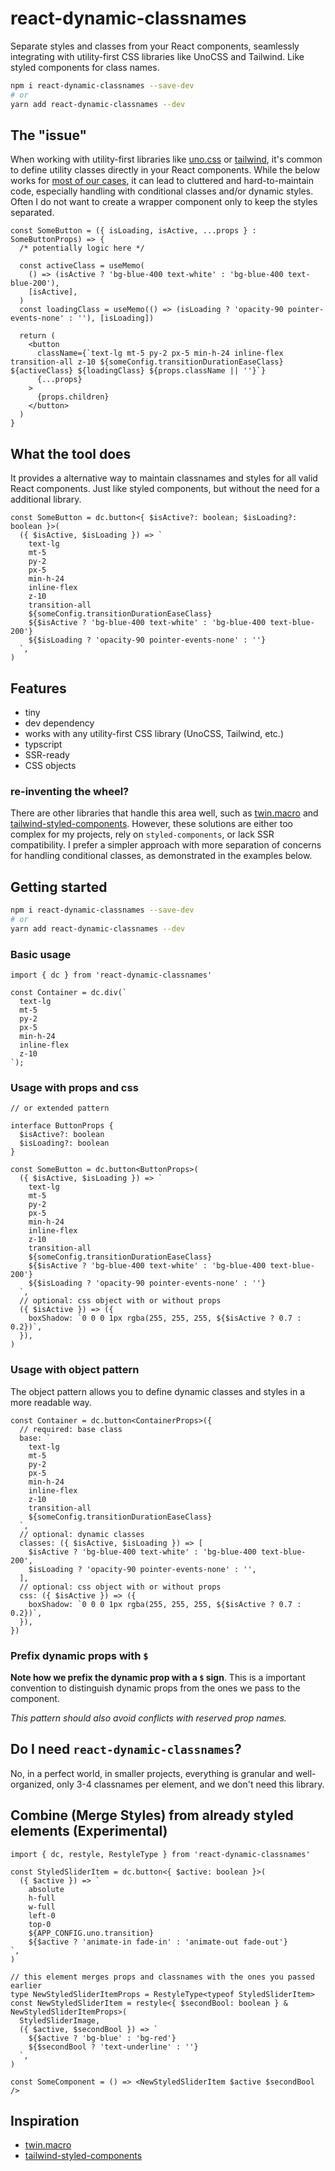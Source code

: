 # react-dynamic-classnames

Separate styles and classes from your React components, seamlessly integrating with utility-first CSS libraries like UnoCSS and Tailwind. Like styled components for class names.

```bash
npm i react-dynamic-classnames --save-dev
# or
yarn add react-dynamic-classnames --dev
```

## The "issue"

When working with utility-first libraries like [uno.css](https://unocss.dev/) or [tailwind](https://tailwindcss.com/), it's common to define utility classes directly in your React components. While the below works for [most of our cases](#do-i-need-react-dynamic-classnames), it can lead to cluttered and hard-to-maintain code, especially handling with conditional classes and/or dynamic styles. Often I do not want to create a wrapper component only to keep the styles separated.

```tsx
const SomeButton = ({ isLoading, isActive, ...props } : SomeButtonProps) => {
  /* potentially logic here */

  const activeClass = useMemo(
    () => (isActive ? 'bg-blue-400 text-white' : 'bg-blue-400 text-blue-200'),
    [isActive],
  )
  const loadingClass = useMemo(() => (isLoading ? 'opacity-90 pointer-events-none' : ''), [isLoading])

  return (
    <button
      className={`text-lg mt-5 py-2 px-5 min-h-24 inline-flex transition-all z-10 ${someConfig.transitionDurationEaseClass} ${activeClass} ${loadingClass} ${props.className || ''}`}
      {...props}
    >
      {props.children}
    </button>
  )
}
```

## What the tool does

It provides a alternative way to maintain classnames and styles for all valid React components. Just like styled components, but without the need for a additional library.

```tsx
const SomeButton = dc.button<{ $isActive?: boolean; $isLoading?: boolean }>(
  ({ $isActive, $isLoading }) => `
    text-lg
    mt-5
    py-2
    px-5
    min-h-24
    inline-flex
    z-10
    transition-all
    ${someConfig.transitionDurationEaseClass}
    ${$isActive ? 'bg-blue-400 text-white' : 'bg-blue-400 text-blue-200'}
    ${$isLoading ? 'opacity-90 pointer-events-none' : ''}
  `,
)
```

## Features

- tiny
- dev dependency
- works with any utility-first CSS library (UnoCSS, Tailwind, etc.)
- typscript
- SSR-ready
- CSS objects

### re-inventing the wheel?

There are other libraries that handle this area well, such as [twin.macro](https://github.com/ben-rogerson/twin.macro)  and [tailwind-styled-components](https://github.com/MathiasGilson/tailwind-styled-component). However, these solutions are either too complex for my projects, rely on `styled-components`, or lack SSR compatibility. I prefer a simpler approach with more separation of concerns for handling conditional classes, as demonstrated in the examples below.

## Getting started

```bash
npm i react-dynamic-classnames --save-dev
# or
yarn add react-dynamic-classnames --dev
```

### Basic usage

```tsx
import { dc } from 'react-dynamic-classnames'

const Container = dc.div(`
  text-lg
  mt-5
  py-2
  px-5
  min-h-24
  inline-flex
  z-10
`);
```

### Usage with props and css

```tsx
// or extended pattern

interface ButtonProps {
  $isActive?: boolean
  $isLoading?: boolean
}

const SomeButton = dc.button<ButtonProps>(
  ({ $isActive, $isLoading }) => `
    text-lg
    mt-5
    py-2
    px-5
    min-h-24
    inline-flex
    z-10
    transition-all
    ${someConfig.transitionDurationEaseClass}
    ${$isActive ? 'bg-blue-400 text-white' : 'bg-blue-400 text-blue-200'}
    ${$isLoading ? 'opacity-90 pointer-events-none' : ''}
  `,
  // optional: css object with or without props
  ({ $isActive }) => ({
    boxShadow: `0 0 0 1px rgba(255, 255, 255, ${$isActive ? 0.7 : 0.2})`,
  }),
)
```

### Usage with object pattern

The object pattern allows you to define dynamic classes and styles in a more readable way.

```tsx
const Container = dc.button<ContainerProps>({
  // required: base class
  base: `
    text-lg
    mt-5
    py-2
    px-5
    min-h-24
    inline-flex
    z-10
    transition-all
    ${someConfig.transitionDurationEaseClass}
  `,
  // optional: dynamic classes
  classes: ({ $isActive, $isLoading }) => [
    $isActive ? 'bg-blue-400 text-white' : 'bg-blue-400 text-blue-200',
    $isLoading ? 'opacity-90 pointer-events-none' : '',
  ],
  // optional: css object with or without props
  css: ({ $isActive }) => ({
    boxShadow: `0 0 0 1px rgba(255, 255, 255, ${$isActive ? 0.7 : 0.2})`,
  }),
})
```

### Prefix dynamic props with `$`

**Note how we prefix the dynamic prop with a `$` sign**. This is a important convention to distinguish dynamic props from the ones we pass to the component.

*This pattern should also avoid conflicts with reserved prop names.*

## Do I need `react-dynamic-classnames`?

No, in a perfect world, in smaller projects, everything is granular and well-organized, only 3-4 classnames per element, and we don't need this library.

## Combine (Merge Styles) from already styled elements (Experimental)

```tsx
import { dc, restyle, RestyleType } from 'react-dynamic-classnames'

const StyledSliderItem = dc.button<{ $active: boolean }>(
  ({ $active }) => `
    absolute
    h-full
    w-full
    left-0
    top-0
    ${APP_CONFIG.uno.transition}
    ${$active ? 'animate-in fade-in' : 'animate-out fade-out'}
`,
)

// this element merges props and classnames with the ones you passed earlier
type NewStyledSliderItemProps = RestyleType<typeof StyledSliderItem>
const NewStyledSliderItem = restyle<{ $secondBool: boolean } & NewStyledSliderItemProps>(
  StyledSliderImage,
  ({ $active, $secondBool }) => `
    ${$active ? 'bg-blue' : 'bg-red'}
    ${$secondBool ? 'text-underline' : ''}
  `,
)

const SomeComponent = () => <NewStyledSliderItem $active $secondBool />
```

## Inspiration
- [twin.macro](https://github.com/ben-rogerson/twin.macro)
- [tailwind-styled-components](https://github.com/MathiasGilson/tailwind-styled-component)
